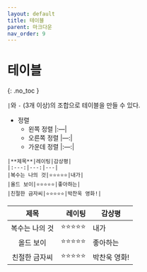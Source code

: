 ```yaml
---
layout: default
title: 테이블
parent: 마크다운
nav_order: 9
---
```


# 테이블  
{: .no_toc }

`|`와 `-` (3개 이상)의 조합으로 테이블을 만들 수 있다.  

  - 정렬  
    * 왼쪽 정렬 |:—|  
    * 오른쪽 정렬 |—:|  
    * 가운데 정렬 |:—:|  

```
|**제목**|레이팅|감상평|
|:---:|---:|---|
|복수는 나의 것|⭐⭐⭐⭐⭐|내가|
|올드 보이|⭐⭐⭐⭐⭐|좋아하는|
|친절한 금자씨|⭐⭐⭐⭐⭐|박찬욱 영화!|
```  

|**제목**|레이팅|감상평|
|:---:|---:|---|
|복수는 나의 것|⭐⭐⭐⭐⭐|내가|
|올드 보이|⭐⭐⭐⭐⭐|좋아하는|
|친절한 금자씨|⭐⭐⭐⭐⭐|박찬욱 영화!|